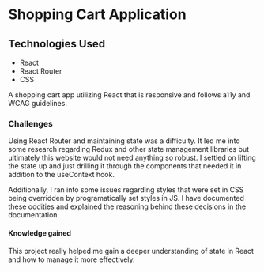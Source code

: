 # Shopping Cart Application

## Technologies Used
- React
- React Router
- CSS

A shopping cart app utilizing React that is responsive and follows a11y and WCAG guidelines.

### Challenges

Using React Router and maintaining state was a difficulty. It led me into some research regarding Redux and other state management libraries but ultimately this website would not need anything so robust. I settled on lifting the state up and just drilling it through the components that needed it in addition to the useContext hook.

Additionally, I ran into some issues regarding styles that were set in CSS being overridden by programatically set styles in JS. I have documented these oddities and explained the reasoning behind these decisions in the documentation. 

#### Knowledge gained

This project really helped me gain a deeper understanding of state in React and how to manage it more effectively.
